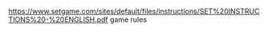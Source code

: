 https://www.setgame.com/sites/default/files/instructions/SET%20INSTRUCTIONS%20-%20ENGLISH.pdf
game rules
